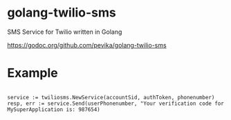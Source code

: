 # golang-twilio-sms
SMS Service for Twilio written in Golang

https://godoc.org/github.com/pevika/golang-twilio-sms

# Example

```

service := twiliosms.NewService(accountSid, authToken, phonenumber)
resp, err := service.Send(userPhonenumber, "Your verification code for MySuperApplication is: 987654)

```
